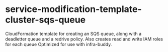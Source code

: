# service-modification-template-cluster-sqs-queue
CloudFormation template for creating an SQS queue, along with a deadletter queue and a redrive policy.  Also creates read and write IAM roles for each queue
Optimized for use with infra-buddy.
